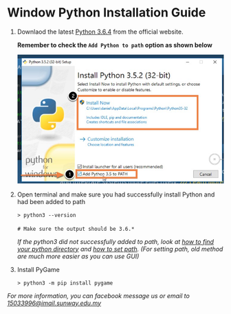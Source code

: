 # Window Python Installation Guide

1. Downlaod the latest [Python 3.6.4](https://www.python.org/ftp/python/3.6.4/python-3.6.4.exe) from the official website.

	**Remember to check the `Add Python to path` option as shown below**

	![window-installation](pictures/window-install.jpg)

2. Open terminal and make sure you had successfully install Python and had been added to path

	```
	> python3 --version

	# Make sure the output should be 3.6.*
	```

	*If the python3 did not successfully added to path, look at [how to find your python directory](http://docs.python-guide.org/en/latest/starting/install3/win/) and [how to set path](https://superuser.com/a/949577/747852). (For setting path, old method are much more easier as you can use GUI)*

3. Install PyGame

	```
	> python3 -m pip install pygame

	```

*For more information, you can facebook message us or email to 15033996@imail.sunway.edu.my*
